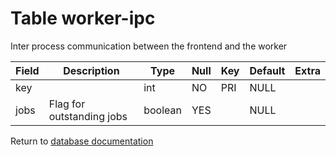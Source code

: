 Table worker-ipc
===========

Inter process communication between the frontend and the worker

| Field | Description               | Type    | Null | Key | Default | Extra |
| ----- | ------------------------- | ------- | ---- | --- | ------- | ----- |
| key   |                           | int     | NO   | PRI | NULL    |       |
| jobs  | Flag for outstanding jobs | boolean | YES  |     | NULL    |       |

Return to [database documentation](help/database)
